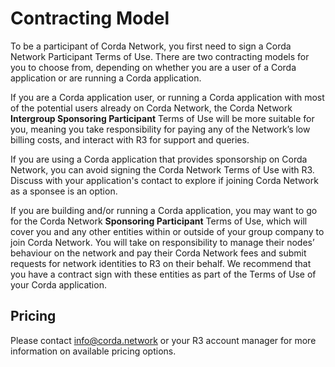 # Contracting Model

To be a participant of Corda Network, you first need to sign a Corda Network Participant Terms of Use. There are two contracting models for you to choose from, depending on whether you are a user of a Corda application or are running a Corda application.

If you are a Corda application user, or running a Corda application with most of the potential users already on Corda Network, the Corda Network **Intergroup Sponsoring Participant** Terms of Use will be more suitable for you, meaning you take responsibility for paying any of the Network’s low billing costs, and interact with R3 for support and queries.

If you are using a Corda application that provides sponsorship on Corda Network, you can avoid signing the Corda Network Terms of Use with R3. Discuss with your application's contact to explore if joining Corda Network as a sponsee is an option.

If you are building and/or running a Corda application, you may want to go for the Corda Network **Sponsoring Participant** Terms of Use, which will cover you and any other entities within or outside of your group company to join Corda Network. You will take on responsibility to manage their nodes’ behaviour on the network and pay their Corda Network fees and submit requests for network identities to R3 on their behalf. We recommend that you have a contract sign with these entities as part of the Terms of Use of your Corda application.

## Pricing

Please contact info@corda.network or your R3 account manager for more information on available pricing options.
